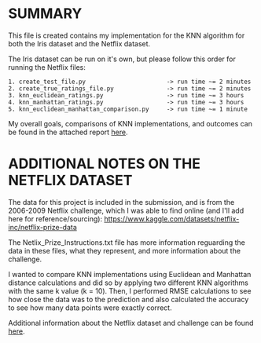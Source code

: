 SUMMARY
==================================================================================

This file is created contains my implementation for the KNN algorithm for both 
the Iris dataset and the Netflix dataset.

The Iris dataset can be run on it's own, but please follow this order for
running the Netflix files:

    1. create_test_file.py                       -> run time ~= 2 minutes
    2. create_true_ratings_file.py               -> run time ~= 2 minutes
    3. knn_euclidean_ratings.py                  -> run time ~= 3 hours
    4. knn_manhattan_ratings.py                  -> run time ~= 3 hours
    5. knn_euclidean_manhattan_comparison.py     -> run time ~= 1 minute
    
My overall goals, comparisons of KNN implementations, and outcomes can be found in the 
attached report [here](https://github.com/MayasaurusRex/KNN_algorithms/blob/master/FinalProject.pdf).


ADDITIONAL NOTES ON THE NETFLIX DATASET
==================================================================================

The data for this project is included in the submission, and is from the 2006-2009 
Netflix challenge, which I was able to find online (and I'll add here for 
reference/sourcing): 
https://www.kaggle.com/datasets/netflix-inc/netflix-prize-data

The Netlix_Prize_Instructions.txt file has more information reguarding the data
in these files, what they represent, and more information about the challenge.

I wanted to compare KNN implementations using Euclidean and Manhattan distance
calculations and did so by applying two different KNN algorithms with the same 
k value (k = 10). Then, I performed RMSE calculations to see how close the data
was to the prediction and also calculated the accuracy to see how many data points were exactly correct.

Additional information about the Netflix dataset and challenge can be found [here](https://github.com/MayasaurusRex/KNN_algorithms/blob/master/Netflix_Dataset/Netflix_Prize_Instructions.txt).
